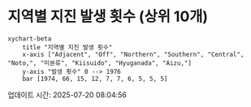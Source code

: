 # 지역별 지진 발생 횟수 (상위 10개)

```mermaid
xychart-beta
    title "지역별 지진 발생 횟수"
    x-axis ["Adjacent", "Off", "Northern", "Southern", "Central", "Noto,", "미분류", "Kiisuido", "Hyuganada", "Aizu,"]
    y-axis "발생 횟수" 0 --> 1976
    bar [1974, 66, 15, 12, 7, 7, 6, 5, 5, 5]
```

업데이트 시간: 2025-07-20 08:04:56
